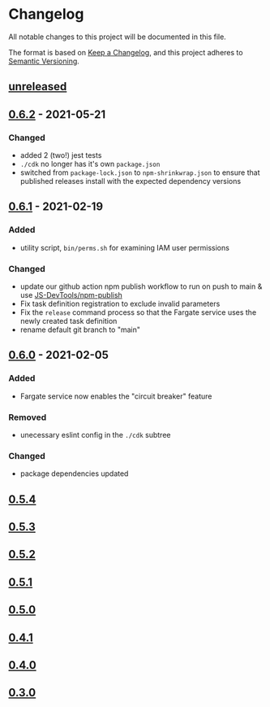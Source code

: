 # Changelog

All notable changes to this project will be documented in this file.

The format is based on [Keep a Changelog](https://keepachangelog.com/en/1.0.0/),
and this project adheres to [Semantic Versioning](https://semver.org/spec/v2.0.0.html).

## [unreleased]

## [0.6.2] - 2021-05-21

### Changed

- added 2 (two!) jest tests
- `./cdk` no longer has it's own `package.json`
- switched from `package-lock.json` to `npm-shrinkwrap.json` to ensure that published
  releases install with the expected dependency versions

## [0.6.1] - 2021-02-19

### Added
- utility script, `bin/perms.sh` for examining IAM user permissions

### Changed
- update our github action npm publish workflow to run on push to main & use
  [JS-DevTools/npm-publish](https://github.com/marketplace/actions/npm-publish)
- Fix task definition registration to exclude invalid parameters
- Fix the `release` command process so that the Fargate service uses the newly
  created task definition
- rename default git branch to "main"

## [0.6.0] - 2021-02-05

### Added
- Fargate service now enables the "circuit breaker" feature

### Removed
- unecessary eslint config in the `./cdk` subtree

### Changed
- package dependencies updated

## [0.5.4]
## [0.5.3]
## [0.5.2]
## [0.5.1]
## [0.5.0]
## [0.4.1]
## [0.4.0]
## [0.3.0]

[unreleased]: https://github.com/harvard-edtech/caccl-deploy/compare/v0.6.2...HEAD
[0.6.2]: https://github.com/harvard-edtech/caccl-deploy/compare/v0.6.1...v0.6.2
[0.6.1]: https://github.com/harvard-edtech/caccl-deploy/compare/v0.6.0...v0.6.1
[0.6.0]: https://github.com/harvard-edtech/caccl-deploy/compare/v0.5.4...v0.6.0
[0.5.4]: https://github.com/harvard-edtech/caccl-deploy/compare/v0.5.3...v0.5.4
[0.5.3]: https://github.com/harvard-edtech/caccl-deploy/compare/v0.5.2...v0.5.3
[0.5.2]: https://github.com/harvard-edtech/caccl-deploy/compare/v0.5.1...v0.5.2
[0.5.1]: https://github.com/harvard-edtech/caccl-deploy/compare/v0.5.0...v0.5.1
[0.5.0]: https://github.com/harvard-edtech/caccl-deploy/compare/v0.4.1...v0.5.0
[0.4.1]: https://github.com/harvard-edtech/caccl-deploy/compare/v0.4.0...v0.4.1
[0.4.0]: https://github.com/harvard-edtech/caccl-deploy/compare/v0.3.0...v0.4.0
[0.3.0]: https://github.com/harvard-edtech/caccl-deploy/releases/tag/v0.3.0
